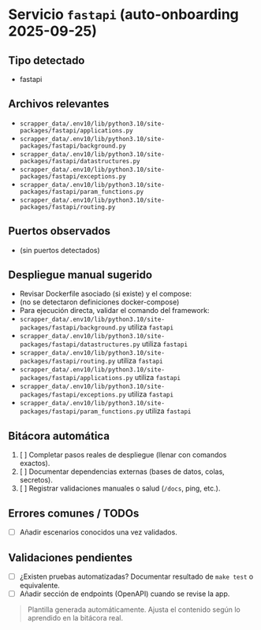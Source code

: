 # Servicio `fastapi` (auto-onboarding 2025-09-25)

## Tipo detectado
- fastapi

## Archivos relevantes
- `scrapper_data/.env10/lib/python3.10/site-packages/fastapi/applications.py`
- `scrapper_data/.env10/lib/python3.10/site-packages/fastapi/background.py`
- `scrapper_data/.env10/lib/python3.10/site-packages/fastapi/datastructures.py`
- `scrapper_data/.env10/lib/python3.10/site-packages/fastapi/exceptions.py`
- `scrapper_data/.env10/lib/python3.10/site-packages/fastapi/param_functions.py`
- `scrapper_data/.env10/lib/python3.10/site-packages/fastapi/routing.py`

## Puertos observados
- (sin puertos detectados)

## Despliegue manual sugerido
- Revisar Dockerfile asociado (si existe) y el compose: 
- (no se detectaron definiciones docker-compose)
- Para ejecución directa, validar el comando del framework: 
- `scrapper_data/.env10/lib/python3.10/site-packages/fastapi/background.py` utiliza `fastapi`
- `scrapper_data/.env10/lib/python3.10/site-packages/fastapi/datastructures.py` utiliza `fastapi`
- `scrapper_data/.env10/lib/python3.10/site-packages/fastapi/routing.py` utiliza `fastapi`
- `scrapper_data/.env10/lib/python3.10/site-packages/fastapi/applications.py` utiliza `fastapi`
- `scrapper_data/.env10/lib/python3.10/site-packages/fastapi/exceptions.py` utiliza `fastapi`
- `scrapper_data/.env10/lib/python3.10/site-packages/fastapi/param_functions.py` utiliza `fastapi`

## Bitácora automática
1. [ ] Completar pasos reales de despliegue (llenar con comandos exactos).
2. [ ] Documentar dependencias externas (bases de datos, colas, secretos).
3. [ ] Registrar validaciones manuales o salud (`/docs`, ping, etc.).

## Errores comunes / TODOs
- [ ] Añadir escenarios conocidos una vez validados.

## Validaciones pendientes
- [ ] ¿Existen pruebas automatizadas? Documentar resultado de `make test` o equivalente.
- [ ] Añadir sección de endpoints (OpenAPI) cuando se revise la app.

> Plantilla generada automáticamente. Ajusta el contenido según lo aprendido en la bitácora real.
